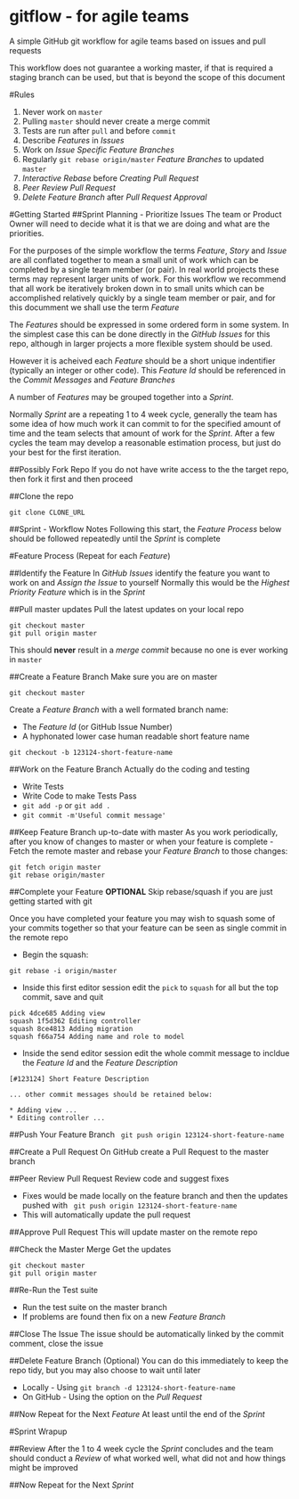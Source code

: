 # gitflow - for agile teams


A simple GitHub git workflow for agile teams based on issues and pull requests

This workflow does not guarantee a working master, if that is required a staging branch can be used, but that is beyond the scope of this document

#Rules
1. Never work on ``master``
2. Pulling ``master`` should never create a merge commit
3. Tests are run after ``pull`` and before ``commit``
3. Describe _Features_ in _Issues_
4. Work on _Issue Specific Feature Branches_
5. Regularly ``git rebase origin/master`` _Feature Branches_ to updated ``master``
6. _Interactive Rebase_ before _Creating Pull Request_
7. _Peer Review Pull Request_
8. _Delete Feature Branch_ after _Pull Request Approval_


#Getting Started
##Sprint Planning - Prioritize Issues
The team or Product Owner will need to decide what it is that we are doing and what are the priorities.

For the purposes of the simple workflow the terms _Feature_, _Story_ and _Issue_ are all conflated together to mean a small unit of work which can be completed by a single team member (or pair). In real world projects these terms may represent larger units of work. For this workflow we recommend that all work be iteratively broken down in to small units which can be accomplished relatively quickly by a single team member or pair, and for this documment we shall use the term _Feature_

The  _Features_ should be expressed in some ordered form in some system. In the simplest case this can be done directly in the _GitHub Issues_ for this repo, although in larger projects a more flexible system should be used. 

However it is acheived each _Feature_ should be a short unique indentifier (typically an integer or other code). This _Feature Id_ should be referenced in the _Commit Messages_ and _Feature Branches_

A number of _Features_ may be grouped together into a _Sprint_. 

Normally _Sprint_ are a repeating 1 to 4 week cycle, generally the team has some idea of how much work it can commit to for the specified amount of time and the team selects that amount of work for the _Sprint_. After a few cycles the team may develop a reasonable estimation process, but just do your best for the first iteration.

##Possibly Fork Repo
If you do not have write access to the the target repo, then fork it first and then proceed

##Clone the repo
```
git clone CLONE_URL
```

##Sprint - Workflow Notes
Following this start, the _Feature Process_ below should be followed repeatedly until the _Sprint_ is complete

#Feature Process (Repeat for each _Feature_)

##Identify the Feature
In _GitHub Issues_ identify the feature you want to work on and _Assign the Issue_ to yourself
Normally this would be the _Highest Priority Feature_ which is in the _Sprint_

##Pull master updates
Pull the latest updates on your local repo
```
git checkout master
git pull origin master
```
This should __never__ result in a _merge commit_ because no one is ever working in ``master``

##Create a Feature Branch
Make sure you are on master
```
git checkout master
```
Create a _Feature Branch_ with a well formated branch name:
* The _Feature Id_ (or GitHub Issue Number)
* A hyphonated lower case human readable short feature name
```
git checkout -b 123124-short-feature-name
```

##Work on the Feature Branch
Actually do the coding and testing
* Write Tests
* Write Code to make Tests Pass
* ``git add -p`` or ``git add .``
* ``git commit -m'Useful commit message'``

##Keep Feature Branch up-to-date with master
As you work periodically, after you know of changes to master or when your feature is complete -
Fetch the remote master and rebase your _Feature Branch_ to those changes: 
```
git fetch origin master
git rebase origin/master
```

##Complete your Feature
__OPTIONAL__ Skip rebase/squash if you are just getting started with git 

Once you have completed your feature you may wish to squash some of your commits together so that your feature can be seen as single commit in the remote repo

* Begin the squash:
```
git rebase -i origin/master
```
* Inside this first editor session edit the ``pick`` to ``squash`` for all but the top commit, save and quit
```
pick 4dce685 Adding view
squash 1f5d362 Editing controller
squash 8ce4813 Adding migration
squash f66a754 Adding name and role to model
```

* Inside the send editor session edit the whole commit message to incldue the _Feature Id_ and the _Feature Description_
```
[#123124] Short Feature Description

... other commit messages should be retained below:

* Adding view ...
* Editing controller ...
```

##Push Your Feature Branch
``` git push origin 123124-short-feature-name```


##Create a Pull Request
On GitHub create a Pull Request to the master branch

##Peer Review Pull Request
Review code and suggest fixes
* Fixes would be made locally on the feature branch and then the updates pushed with
``` git push origin 123124-short-feature-name```
* This will automatically update the pull request

##Approve Pull Request
This will update master on the remote repo

##Check the Master Merge
Get the updates
```
git checkout master
git pull origin master
```

##Re-Run the Test suite
* Run the test suite on the master branch
* If problems are found then fix on a new _Feature Branch_

##Close The Issue
The issue should be automatically linked by the commit comment, close the issue

##Delete Feature Branch (Optional)
You can do this immediately to keep the repo tidy, but you may also choose to wait until later
* Locally - Using ``git branch -d 123124-short-feature-name``
* On GitHub - Using the option on the _Pull Request_

##Now Repeat for the Next _Feature_ 
At least until the end of the _Sprint_

#Sprint Wrapup

##Review
After the 1 to 4 week cycle the _Sprint_ concludes and the team should conduct a _Review_ of what worked well, what did not and how things might be improved

##Now Repeat for the Next _Sprint_
